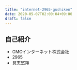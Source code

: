 ```yaml
---
title: "internet-2965-gushiken"
date: 2020-05-07T02:00:04+09:00
draft: false
---
```


## 自己紹介
- GMOインターネット株式会社
- 2965
- 具志堅翔

